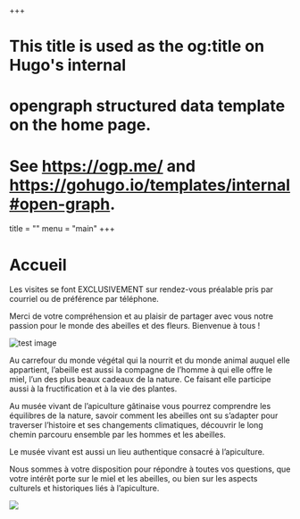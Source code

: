 +++
# This title is used as the og:title on Hugo's internal
# opengraph structured data template on the home page.
# See https://ogp.me/ and https://gohugo.io/templates/internal#open-graph.
title = ""
menu = "main"
+++



# Accueil

Les visites se font EXCLUSIVEMENT sur rendez-vous préalable pris par courriel ou de préférence par téléphone.

Merci de votre compréhension et au plaisir de partager avec vous notre passion pour le monde des abeilles et des fleurs.
Bienvenue à tous !

![test image](/images/deb23.jpg)

Au carrefour du monde végétal qui la nourrit et du monde animal auquel elle appartient, l’abeille est aussi la compagne de l’homme à qui elle offre le miel, l’un des plus beaux cadeaux de la nature. Ce faisant elle participe aussi à la fructification et à la vie des plantes.

Au musée vivant de l’apiculture gâtinaise vous pourrez comprendre les équilibres de la nature, savoir comment les abeilles ont su s’adapter pour traverser l’histoire et ses changements climatiques, découvrir le long chemin parcouru ensemble par les hommes et les abeilles.

Le musée vivant est aussi un lieu authentique consacré à l’apiculture.

Nous sommes à votre disposition pour répondre à toutes vos questions, que votre intérêt porte sur le miel et les abeilles, ou bien sur les aspects culturels et historiques liés à l’apiculture.

![](/images/tournesolscassine.jpg)
